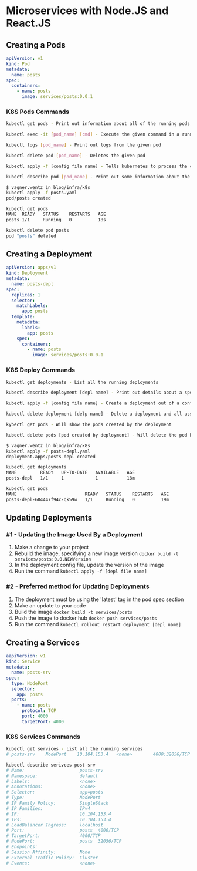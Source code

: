 <h1>Microservices with Node.JS and React.JS</h1>

<h2>Creating a Pods</h2>

```yaml
apiVersion: v1
kind: Pod
metadata:
  name: posts
spec:
  containers:
    - name: posts
      image: services/posts:0.0.1
```

<h3>K8S Pods Commands</h3>

```bash
kubectl get pods - Print out information about all of the running pods

kubectl exec -it [pod_name] [cmd] - Execute the given command in a running pod

kubectl logs [pod_name] - Print out logs from the given pod

kubectl delete pod [pod_name] - Deletes the given pod

kubectl apply -f [config file name] - Tells kubernetes to process the config

kubectl describe pod [pod_name] - Print out some information about the running pod
```

```bash
$ vagner.wentz in blog/infra/k8s
kubectl apply -f posts.yaml
pod/posts created

kubectl get pods
NAME  READY   STATUS    RESTARTS   AGE
posts 1/1     Running   0          18s

kubectl delete pod posts  
pod "posts" deleted
```

<h2>Creating a Deployment</h2>

```yaml
apiVersion: apps/v1
kind: Deployment
metadata: 
  name: posts-depl
spec:
  replicas: 1
  selector: 
    matchLabels:
      app: posts
  template:
    metadata:
      labels:
        app: posts
    spec:
      containers:
        - name: posts
          image: services/posts:0.0.1
```

<h3>K8S Deploy Commands</h3>

```bash
kubectl get deployments - List all the running deployments

kubectl describe deployment [depl name] - Print out details about a specific deployment

kubectl apply -f [config file name] - Create a deployment out of a config file

kubectl delete deployment [delp name] - Delete a deployment and all associated pods

kybectl get pods - Will show the pods created by the deployment

kubectl delete pods [pod created by deployment] - Will delete the pod but will recreate another
```

```bash
$ vagner.wentz in blog/infra/k8s
kubectl apply -f posts-depl.yaml
deployment.apps/posts-depl created

kubectl get deployments 
NAME         READY   UP-TO-DATE   AVAILABLE   AGE
posts-depl   1/1     1            1           18m

kubectl get pods       
NAME                          READY   STATUS    RESTARTS   AGE
posts-depl-684447f94c-qk59w   1/1     Running   0          19m
```

<h2>Updating Deployments</h2>

<h3>#1 - Updating the Image Used By a Deployment</h3>

1. Make a change to your project
2. Rebuild the image, specifying a new image version `docker build -t services/posts:0.0.NEWVersion`
3. In the deployment config file, update the version of the image
4. Run the command `kubectl apply -f [depl file name]`

<h3>#2 - Preferred method for Updating Deployments</h3>

1. The deployment must be using the 'latest' tag in the pod spec section
2. Make an update to your code
3. Build the image `docker build -t services/posts`
4. Push the image to docker hub `docker push services/posts`
5. Run the command `kubectl rollout restart deployment [depl name]`


<h2>Creating a Services</h2>

```yaml
aapiVersion: v1
kind: Service
metadata:
  name: posts-srv
spec:
  type: NodePort
  selector:
    app: posts
  ports:
    - name: posts
      protocol: TCP
      port: 4000
      targetPort: 4000
```

<h3>K8S Services Commands</h3>

```bash
kubectl get services - List all the running services
# posts-srv    NodePort    10.104.153.4   <none>        4000:32056/TCP   45s

kubectl describe serivces post-srv
# Name:                     posts-srv
# Namespace:                default
# Labels:                   <none>
# Annotations:              <none>
# Selector:                 app=posts
# Type:                     NodePort
# IP Family Policy:         SingleStack
# IP Families:              IPv4
# IP:                       10.104.153.4
# IPs:                      10.104.153.4
# LoadBalancer Ingress:     localhost
# Port:                     posts  4000/TCP
# TargetPort:               4000/TCP
# NodePort:                 posts  32056/TCP
# Endpoints:                
# Session Affinity:         None
# External Traffic Policy:  Cluster
# Events:                   <none>

```